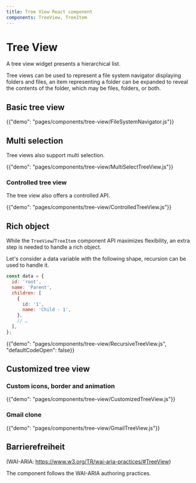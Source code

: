 ```yaml
---
title: Tree View React component
components: TreeView, TreeItem
---
```


# Tree View

<p class="description">A tree view widget presents a hierarchical list.</p>

Tree views can be used to represent a file system navigator displaying folders and files, an item representing a folder can be expanded to reveal the contents of the folder, which may be files, folders, or both.

## Basic tree view

{{"demo": "pages/components/tree-view/FileSystemNavigator.js"}}

## Multi selection

Tree views also support multi selection.

{{"demo": "pages/components/tree-view/MultiSelectTreeView.js"}}

### Controlled tree view

The tree view also offers a controlled API.

{{"demo": "pages/components/tree-view/ControlledTreeView.js"}}

## Rich object

While the `TreeView`/`TreeItem` component API maximizes flexibility, an extra step is needed to handle a rich object.

Let's consider a data variable with the following shape, recursion can be used to handle it.

```js
const data = {
  id: 'root',
  name: 'Parent',
  children: [
    {
      id: '1',
      name: 'Child - 1',
    },
    // …
  ],
};
```

{{"demo": "pages/components/tree-view/RecursiveTreeView.js", "defaultCodeOpen": false}}

## Customized tree view

### Custom icons, border and animation

{{"demo": "pages/components/tree-view/CustomizedTreeView.js"}}

### Gmail clone

{{"demo": "pages/components/tree-view/GmailTreeView.js"}}

## Barrierefreiheit

(WAI-ARIA: https://www.w3.org/TR/wai-aria-practices/#TreeView)

The component follows the WAI-ARIA authoring practices.